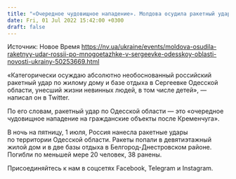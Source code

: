 ```yaml
---
title: "«Очередное чудовищное нападение». Молдова осудила ракетный удар России по Одесской области"
date: Fri, 01 Jul 2022 15:42:00 +0300
draft: false
---
```

Источник: Новое Время https://nv.ua/ukraine/events/moldova-osudila-raketnyy-udar-rossii-po-mnogoetazhke-v-sergeevke-odesskoy-oblasti-novosti-ukrainy-50253669.html


«Категорически осуждаю абсолютно необоснованный российский ракетный удар по жилому дому и базе отдыха в Сергеевке Одесской области, унесший жизни невинных людей, в том числе детей», — написал он в Twitter.

По его словам, ракетный удар по Одесской области — это «очередное чудовищное нападение на гражданские объекты после Кременчуга».

 В ночь на пятницу, 1 июля, Россия нанесла ракетные удары по территории Одесской области. Ракеты попали в девятиэтажный жилой дом и в две базы отдыха в Белгород-Днестровском районе. Погибли по меньшей мере 20 человек, 38 ранены.

Присоединяйтесь к нам в соцсетях Facebook, Telegram и Instagram.
